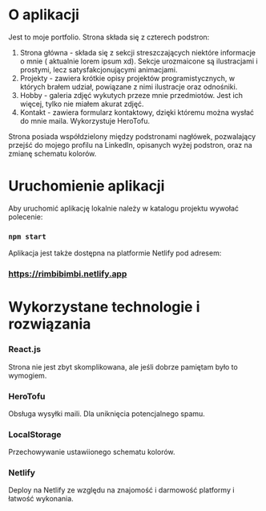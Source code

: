 # O aplikacji

Jest to moje portfolio. Strona składa się z czterech podstron:

1. Strona główna - składa się z sekcji streszczających niektóre informacje o mnie ( aktualnie lorem ipsum xd). Sekcje
   urozmaicone są ilustracjami i prostymi, lecz satysfakcjonującymi animacjami.
2. Projekty - zawiera krótkie opisy projektów programistycznych, w których brałem udział, powiązane z nimi ilustracje
   oraz odnośniki.
3. Hobby - galeria zdjęć wykutych przeze mnie przedmiotów. Jest ich więcej, tylko nie miałem akurat zdjęć.
4. Kontakt - zawiera formularz kontaktowy, dzięki któremu można wysłać do mnie maila. Wykorzystuje HeroTofu.

Strona posiada współdzielony między podstronami nagłówek, pozwalający przejść do mojego profilu na LinkedIn, opisanych
wyżej podstron, oraz na zmianę schematu kolorów.

# Uruchomienie aplikacji

Aby uruchomić aplikację lokalnie należy w katalogu projektu wywołać polecenie:

### `npm start`


Aplikacja jest także dostępna na platformie Netlify pod adresem:

### https://rimbibimbi.netlify.app

# Wykorzystane technologie i rozwiązania

### React.js
Strona nie jest zbyt skomplikowana, ale jeśli dobrze pamiętam było to wymogiem.

### HeroTofu
Obsługa wysyłki maili. Dla uniknięcia potencjalnego spamu.

### LocalStorage
Przechowywanie ustawiionego schematu kolorów.

### Netlify
Deploy na Netlify ze względu na znajomość i darmowość platformy i łatwość wykonania.